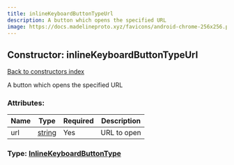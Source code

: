 ```yaml
---
title: inlineKeyboardButtonTypeUrl
description: A button which opens the specified URL
image: https://docs.madelineproto.xyz/favicons/android-chrome-256x256.png
---
```

## Constructor: inlineKeyboardButtonTypeUrl  
[Back to constructors index](index.md)



A button which opens the specified URL

### Attributes:

| Name     |    Type       | Required | Description |
|----------|---------------|----------|-------------|
|url|[string](../types/string.md) | Yes|URL to open|



### Type: [InlineKeyboardButtonType](../types/InlineKeyboardButtonType.md)


